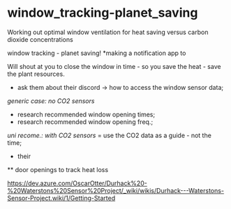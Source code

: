 # window_tracking-planet_saving
Working out optimal window ventilation for heat saving versus carbon dioxide concentrations


window tracking - planet saving!
*making a notification app to

Will shout at you to close the window in time - so you save the heat - save the plant resources.

- ask them about their discord -> how to access the window sensor data;

*generic case: no CO2 sensors*
- research recommended window opening times;
- research recommended window opening freq.;

*uni recome.: with CO2 sensors*
= use the CO2 data as a guide - not the time;


- their 


** door openings to track heat loss


https://dev.azure.com/OscarOtter/Durhack%20-%20Waterstons%20Sensor%20Project/_wiki/wikis/Durhack---Waterstons-Sensor-Project.wiki/1/Getting-Started
